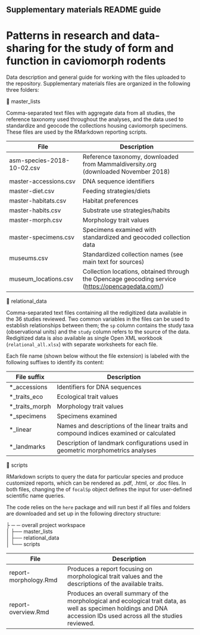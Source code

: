 ## Supplementary materials README guide 
# Patterns in research and data-sharing for the study of form and function in caviomorph rodents

Data description and general guide for working with the files uploaded to the repository. 
Supplementary materials files are organized in the following three folders:


📂  master_lists 

Comma-separated text files with aggregate data from all studies, the reference taxonomy used throughout the analyses, and the data used to standardize and geocode the collections housing caviomorph specimens. These files are used by the RMarkdown reporting scripts. 

| File                       | Description                                                                                       |
|----------------------------|---------------------------------------------------------------------------------------------------|
| asm-species-2018-10-02.csv | Reference taxonomy, downloaded from Mammaldiversity.org (downloaded November 2018)                |
| master-accessions.csv      | DNA sequence identifiers                                                                          |
| master-diet.csv            | Feeding strategies/diets                                                                          |
| master-habitats.csv        | Habitat preferences                                                                               |
| master-habits.csv          | Substrate use strategies/habits                                                                   |
| master-morph.csv           | Morphology trait values                                                                           |
| master-specimens.csv       | Specimens examined with standardized and geocoded collection data                                 |
| museums.csv                | Standardized collection names (see main text for sources)                                         |
| museum_locations.csv       | Collection locations, obtained through the Opencage geocoding service (https://opencagedata.com/) |


📂  relational_data

Comma-separated text files containing all the redigitized data available in the 36 studies reviewed. Two common variables in the files can be used to establish relationships between them; the `sp` column contains the study taxa (observational units) and the `study` column refers to the source of the data. Redigitized data is also available as single Open XML workbook (`relational_all.xlsx`) with separate worksheets for each file. 



Each file name (shown below without the file extension) is labeled with the following suffixes to identify its content: 

| File suffix    | Description                                                                             |
|----------------|-----------------------------------------------------------------------------------------|
| *_accessions   | Identifiers for DNA sequences                                                           |
| *_traits_eco   | Ecological trait values                                                                 |
| *_traits_morph | Morphology trait values                                                                 |
| *_specimens    | Specimens examined                                                                      |
| *_linear       | Names and descriptions of the linear traits and compound indices examined or calculated |
| *_landmarks    | Description of landmark configurations used in geometric morphometrics analyses         |

📂  scripts

RMarkdown scripts to query the data for particular species and produce customized reports, which can be rendered as .pdf, .html, or .doc files. In both files, changing the of `focalSp` object defines the input for user-defined scientific name queries.

The code relies on the `here` package and will run best if all files and folders are downloaded and set up in the following directory structure:

├ ─ ─ overall project workspace  
│   ├── master_lists  
│   ├── relational_data  
│   └── scripts  

| File | Description |
|-----------------------|----------------------------------------------------------------------------------------------------------------------------------------------------------------------|
| report-morphology.Rmd | Produces a report focusing on morphological trait values and the descriptions of the available traits. |
| report-overview.Rmd | Produces an overall summary of the morphological and ecological trait data, as well as specimen holdings and DNA accession IDs used across all the studies reviewed. |



